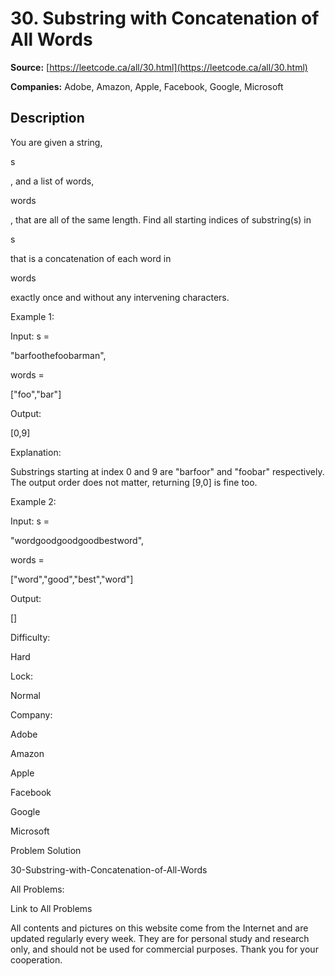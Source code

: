 # 30. Substring with Concatenation of All Words

**Source:** [https://leetcode.ca/all/30.html](https://leetcode.ca/all/30.html)

**Companies:** Adobe, Amazon, Apple, Facebook, Google, Microsoft

## Description

You are given a string,

s

, and a list of words,

words

, that
        are all of the same length. Find all starting indices of substring(s) in

s

that is a concatenation of each word in

words

exactly once and without any
        intervening characters.

Example 1:

Input:
  s =

"barfoothefoobarman",

words =

["foo","bar"]

Output:

[0,9]

Explanation:

Substrings starting at index 0 and 9 are "barfoor" and "foobar" respectively.
The output order does not matter, returning [9,0] is fine too.

Example 2:

Input:
  s =

"wordgoodgoodgoodbestword",

words =

["word","good","best","word"]

Output:

[]

Difficulty:

Hard

Lock:

Normal

Company:

Adobe

Amazon

Apple

Facebook

Google

Microsoft

Problem Solution

30-Substring-with-Concatenation-of-All-Words

All Problems:

Link to All Problems

All contents and pictures on this website come from the Internet and are updated regularly every week. They are for personal study and research only, and should not be used for commercial purposes. Thank you for your cooperation.

